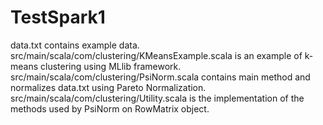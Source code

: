 # TestSpark1

data.txt contains example data.
src/main/scala/com/clustering/KMeansExample.scala is an example of k-means clustering using MLlib framework.
src/main/scala/com/clustering/PsiNorm.scala contains main method and normalizes data.txt using Pareto Normalization.
src/main/scala/com/clustering/Utility.scala is the implementation of the methods used by PsiNorm on RowMatrix object.
